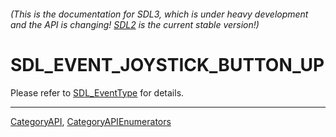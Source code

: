 ###### (This is the documentation for SDL3, which is under heavy development and the API is changing! [SDL2](https://wiki.libsdl.org/SDL2/) is the current stable version!)
# SDL_EVENT_JOYSTICK_BUTTON_UP

Please refer to [SDL_EventType](SDL_EventType) for details.

----
[CategoryAPI](CategoryAPI), [CategoryAPIEnumerators](CategoryAPIEnumerators)

